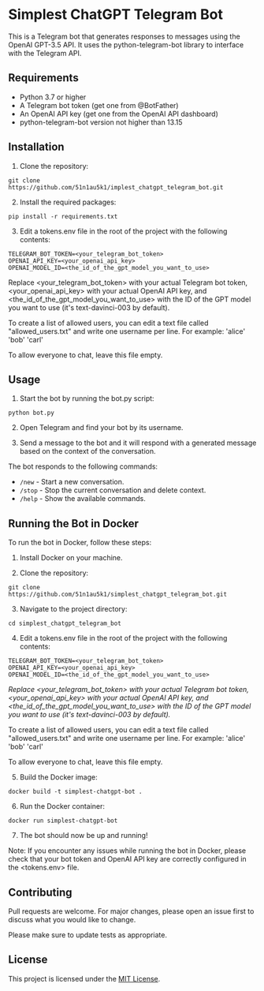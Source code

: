 # Simplest ChatGPT Telegram Bot

This is a Telegram bot that generates responses to messages using the OpenAI GPT-3.5 API. It uses the python-telegram-bot library to interface with the Telegram API.

## Requirements

* Python 3.7 or higher
* A Telegram bot token (get one from @BotFather)
* An OpenAI API key (get one from the OpenAI API dashboard)
* python-telegram-bot version not higher than 13.15

## Installation

1. Clone the repository:

`git clone https://github.com/51n1au5k1/implest_chatgpt_telegram_bot.git`

2. Install the required packages:

`pip install -r requirements.txt`

3. Edit a tokens.env file in the root of the project with the following contents:

`TELEGRAM_BOT_TOKEN=<your_telegram_bot_token>`  
`OPENAI_API_KEY=<your_openai_api_key>`  
`OPENAI_MODEL_ID=<the_id_of_the_gpt_model_you_want_to_use>`

Replace <your_telegram_bot_token> with your actual Telegram bot token, <your_openai_api_key> with your actual OpenAI API key, and <the_id_of_the_gpt_model_you_want_to_use> with the ID of the GPT model you want to use (it's text-davinci-003 by default).

To create a list of allowed users, you can edit a text file called "allowed_users.txt" and write one username per line.
For example:
'alice' 
'bob' 
'carl'

To allow everyone to chat, leave this file empty.

## Usage

1. Start the bot by running the bot.py script:

`python bot.py`

2. Open Telegram and find your bot by its username.

3. Send a message to the bot and it will respond with a generated message based on the context of the conversation.


The bot responds to the following commands:

  

*  `/new` - Start a new conversation.
*  `/stop` - Stop the current conversation and delete context.
*  `/help` - Show the available commands.


## Running the Bot in Docker

To run the bot in Docker, follow these steps:

1. Install Docker on your machine.

2. Clone the repository:

`git clone https://github.com/51n1au5k1/simplest_chatgpt_telegram_bot.git`

3. Navigate to the project directory:

`cd simplest_chatgpt_telegram_bot`

4. Edit a tokens.env file in the root of the project with the following contents:

`TELEGRAM_BOT_TOKEN=<your_telegram_bot_token>`  
`OPENAI_API_KEY=<your_openai_api_key>`  
`OPENAI_MODEL_ID=<the_id_of_the_gpt_model_you_want_to_use>`

*Replace <your_telegram_bot_token> with your actual Telegram bot token, <your_openai_api_key> with your actual OpenAI API key, and <the_id_of_the_gpt_model_you_want_to_use> with the ID of the GPT model you want to use (it's text-davinci-003 by default).*

To create a list of allowed users, you can edit a text file called "allowed_users.txt" and write one username per line.
For example:
'alice' 
'bob' 
'carl'

To allow everyone to chat, leave this file empty.

5. Build the Docker image:
 
`docker build -t simplest-chatgpt-bot .`

6. Run the Docker container:

`docker run simplest-chatgpt-bot`

7. The bot should now be up and running!


Note: If you encounter any issues while running the bot in Docker, please check that your bot token and OpenAI API key are correctly configured in the <tokens.env> file.
  

## Contributing

  

Pull requests are welcome. For major changes, please open an issue first to discuss what you would like to change.

Please make sure to update tests as appropriate.

## License
This project is licensed under the [MIT License](https://opensource.org/licenses/MIT).
